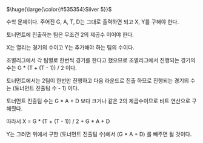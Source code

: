 <p>$\huge{\large{\color{#535354}Silver 5}}$</p>

수학 문제이다. 주어진 G, A, T, D는 그대로 출력하면 되고 X, Y를 구해야 한다.

토너먼트에 진출하는 팀은 무조건 2의 제곱수 이어야 한다.

X는 열리는 경기의 수이고 Y는 추가해야 하는 팀의 수이다.

조별리그에서 각 팀별로 한번씩 경기를 한다고 했으므로 조별리그에서 진행되는 경기의 수는 G * (T + (T - 1)) / 2 이다.

토너먼트에서는 2팀이 한번만 진행하고 다음 라운드로 진출 하므로 진행되는 경기의 수는 (토너먼트 진출팀 수 - 1) 이다.

토너먼트 진출팀 수는 G * A + D 보다 크거나 같은 2의 제곱수이므로 비트 연산으로 구해줬다.

따라서 X = G * (T + (T - 1)) / 2 + G * A + D

Y는 그러면 위에서 구한 (토너먼트 진출팀 수)에서 (G * A + D) 를 빼주면 될 것이다.
